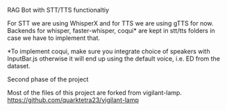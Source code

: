 RAG Bot with STT/TTS functionaltiy 

For STT we are using WhisperX and for TTS we are using gTTS for now.
Backends for whisper, faster-whisper, coqui* are kept in stt/tts
folders in case we have to implement that. 

*To implement coqui, make sure you integrate choice of speakers with
InputBar.js otherwise it will end up using the default voice, i.e. ED
from the dataset. 

Second phase of the project

Most of the files of this project are forked from vigilant-lamp.
https://github.com/quarktetra23/vigilant-lamp 


